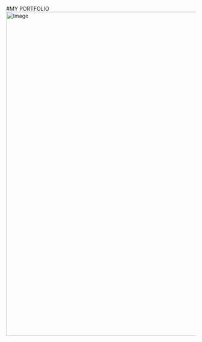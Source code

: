 #MY PORTFOLIO
<img width="1902" height="861" alt="Image" src="https://github.com/user-attachments/assets/de836508-c131-4940-b807-cf6727a26221" />
